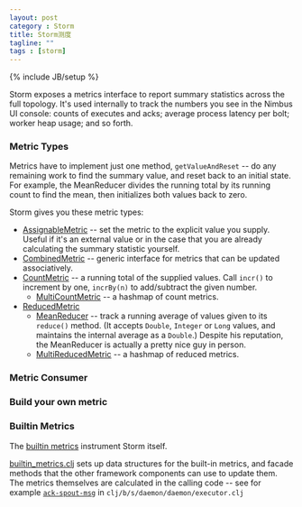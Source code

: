 ```yaml
---
layout: post
category : Storm
title: Storm测度
tagline: ""
tags : [storm]
---
```

{% include JB/setup %}

Storm exposes a metrics interface to report summary statistics across the full topology.
It's used internally to track the numbers you see in the Nimbus UI console: counts of executes and acks; average process latency per bolt; worker heap usage; and so forth.

### Metric Types

Metrics have to implement just one method, `getValueAndReset` -- do any remaining work to find the summary value, and reset back to an initial state. For example, the MeanReducer divides the running total by its running count to find the mean, then initializes both values back to zero.

Storm gives you these metric types:

* [AssignableMetric](https://github.com/apache/storm/blob/master/storm-core/src/jvm/backtype/storm/metric/api/AssignableMetric.java) -- set the metric to the explicit value you supply. Useful if it's an external value or in the case that you are already calculating the summary statistic yourself.
* [CombinedMetric](https://github.com/apache/storm/blob/master/storm-core/src/jvm/backtype/storm/metric/api/CombinedMetric.java) -- generic interface for metrics that can be updated associatively. 
* [CountMetric](https://github.com/apache/storm/blob/master/storm-core/src/jvm/backtype/storm/metric/api/CountMetric.java) -- a running total of the supplied values. Call `incr()` to increment by one, `incrBy(n)` to add/subtract the given number.
  - [MultiCountMetric](https://github.com/apache/storm/blob/master/storm-core/src/jvm/backtype/storm/metric/api/MultiCountMetric.java) -- a hashmap of count metrics.
* [ReducedMetric](https://github.com/apache/storm/blob/master/storm-core/src/jvm/backtype/storm/metric/api/ReducedMetric.java)
  - [MeanReducer](https://github.com/apache/storm/blob/master/storm-core/src/jvm/backtype/storm/metric/api/MeanReducer.java) -- track a running average of values given to its `reduce()` method. (It accepts `Double`, `Integer` or `Long` values, and maintains the internal average as a `Double`.) Despite his reputation, the MeanReducer is actually a pretty nice guy in person.
  - [MultiReducedMetric](https://github.com/apache/storm/blob/master/storm-core/src/jvm/backtype/storm/metric/api/MultiReducedMetric.java) -- a hashmap of reduced metrics.


### Metric Consumer


### Build your own metric



### Builtin Metrics

The [builtin metrics](https://github.com/apache/storm/blob/46c3ba7/storm-core/src/clj/backtype/storm/daemon/builtin_metrics.clj) instrument Storm itself.

[builtin_metrics.clj](https://github.com/apache/storm/blob/46c3ba7/storm-core/src/clj/backtype/storm/daemon/builtin_metrics.clj) sets up data structures for the built-in metrics, and facade methods that the other framework components can use to update them. The metrics themselves are calculated in the calling code -- see for example [`ack-spout-msg`](https://github.com/apache/storm/blob/46c3ba7/storm-core/src/clj/backtype/storm/daemon/executor.clj#358)  in `clj/b/s/daemon/daemon/executor.clj`

